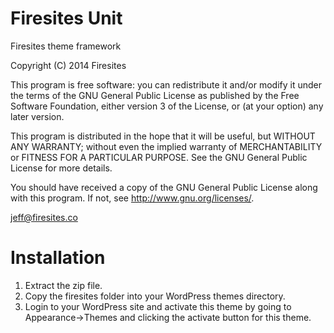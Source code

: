 Firesites Unit
==============

Firesites theme framework

Copyright (C) 2014 Firesites

This program is free software: you can redistribute it and/or modify it under the terms of the GNU General Public License as published by the Free Software Foundation, either version 3 of the License, or (at your option) any later version.

This program is distributed in the hope that it will be useful, but WITHOUT ANY WARRANTY; without even the implied warranty of MERCHANTABILITY or FITNESS FOR A PARTICULAR PURPOSE. See the GNU General Public License for more details.

You should have received a copy of the GNU General Public License along with this program. If not, see http://www.gnu.org/licenses/.

jeff@firesites.co

Installation
============

1. Extract the zip file.
2. Copy the firesites folder into your WordPress themes directory.
3. Login to your WordPress site and activate this theme by going to Appearance->Themes and clicking the activate button for this theme.